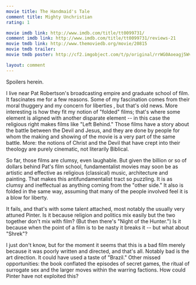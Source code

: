 ```yaml
---
movie title: The Handmaid's Tale
comment title: Mighty Unchristian
rating: 1

movie imdb link: http://www.imdb.com/title/tt0099731/
comment imdb link: http://www.imdb.com/title/tt0099731/reviews-21
movie tmdb link: http://www.themoviedb.org/movie/20815
movie tmdb trailer: 
movie tmdb poster: http://cf2.imgobject.com/t/p/original/rrWG0Aoeagj5WvS9x1hpRBvZC4b.jpg

layout: comment
---
```


Spoilers herein.

I live near Pat Robertson's broadcasting empire and graduate school of film. It fascinates  me for a few reasons. Some of my fascination comes from their moral thuggery and my  concern for liberties , but that's old news. More interesting is how they fit my notion of  "folded" films; that's where some element is aligned with another disparate element -- in  this case the religious right makes films like "Left Behind." Those films have a story about  the battle between the Devil and Jesus, and they are done by people for whom the  making and showing of the movie is a very part of the same battle. More: the notions of  Christ and the Devil that have crept into their theology are purely cinematic, not literarily  Biblical.

So far, those films are clumsy, even laughable. But given the billion or so of dollars  behind Pat's film school, fundamentalist movies may soon be as artistic and effective as  religious (classical) music, architecture and painting. That makes this antifundamentalist  tract so puzzling. It is as clumsy and ineffectual as anything coming from the "other  side." It also is folded in the same way, assuming that many of the people involved feel it  is a blow for liberty.

It fails, and that's with some talent attached, most notably the usually very attuned  Pinter. Is it because religion and politics mix easily but the two together don't mix with  film? (But then there's "Night of the Hunter.") Is it because when the point of a film is to  be nasty it breaks it -- but what about "Shrek"?

I just don't know, but for the moment it seems that this is a bad film merely because it  was poorly written and directed, and that's all. Notably bad is the art direction. It could  have used a taste of "Brazil." Other missed opportunities: the book conflated the  episodes of secret games, the ritual of surrogate sex and the larger moves within the  warring factions. How could Pinter have not exploited this?